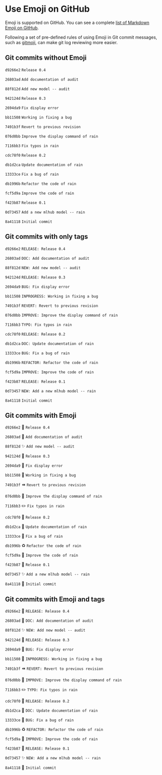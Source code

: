 # Use Emoji on GitHub #

Emoji is supported on GitHub.  You can see a complete [list of
Markdown Emoji on
GitHub](https://www.webpagefx.com/tools/emoji-cheat-sheet/).

Following a set of pre-defined rules of using Emoji in Git commit
messages, such as [gitmoji](https://gitmoji.carloscuesta.me), can make
git log reviewing more easier.


## Git commits without Emoji ##

`d9266e2` `Release 0.4`

`26803ad` `Add documentation of audit`

`88f812d` `Add new model -- audit`

`942124d` `Release 0.3`

`2694da9` `Fix display error`

`bb11508` `Working in fixing a bug`

`7491b3f` `Revert to previous revision`

`076d0bb` `Improve the display command of rain`

`7116bb3` `Fix typos in rain`

`cdc78f0` `Release 0.2`

`db1d2ca` `Update documentation of rain`

`13333ce` `Fix a bug of rain`

`db1996b` `Refactor the code of rain`

`fcf5d9a` `Improve the code of rain`

`f423b87` `Release 0.1`

`0d73457` `Add a new mlhub model -- rain`

`8a41118` `Initial commit`


## Git commits with only tags ##

`d9266e2` `RELEASE: Release 0.4`

`26803ad` `DOC: Add documentation of audit`

`88f812d` `NEW: Add new model -- audit`

`942124d` `RELEASE: Release 0.3`

`2694da9` `BUG: Fix display error`

`bb11508` `INPROGRESS: Working in fixing a bug`

`7491b3f` `REVERT: Revert to previous revision`

`076d0bb` `IMPROVE: Improve the display command of rain`

`7116bb3` `TYPO: Fix typos in rain`

`cdc78f0` `RELEASE: Release 0.2`

`db1d2ca` `DOC: Update documentation of rain`

`13333ce` `BUG: Fix a bug of rain`

`db1996b` `REFACTOR: Refactor the code of rain`

`fcf5d9a` `IMPROVE: Improve the code of rain`

`f423b87` `RELEASE: Release 0.1`

`0d73457` `NEW: Add a new mlhub model -- rain`

`8a41118` `Initial commit`


## Git commits with Emoji ##

`d9266e2` :bookmark: `Release 0.4`

`26803ad` :book: `Add documentation of audit`

`88f812d` :sparkles: `Add new model -- audit`

`942124d` :bookmark: `Release 0.3`

`2694da9` :bug: `Fix display error`

`bb11508` :construction: `Working in fixing a bug`

`7491b3f` :rewind: `Revert to previous revision`

`076d0bb` :art: `Improve the display command of rain`

`7116bb3` :pencil2: `Fix typos in rain`

`cdc78f0` :bookmark: `Release 0.2`

`db1d2ca` :book: `Update documentation of rain`

`13333ce` :bug: `Fix a bug of rain`

`db1996b` :recycle: `Refactor the code of rain`

`fcf5d9a` :art: `Improve the code of rain`

`f423b87` :bookmark: `Release 0.1`

`0d73457` :sparkles: `Add a new mlhub model -- rain`

`8a41118` :tada: `Initial commit`


## Git commits with Emoji and tags ##

`d9266e2` :bookmark: `RELEASE: Release 0.4`

`26803ad` :book: `DOC: Add documentation of audit`

`88f812d` :sparkles: `NEW: Add new model -- audit`

`942124d` :bookmark: `RELEASE: Release 0.3`

`2694da9` :bug: `BUG: Fix display error`

`bb11508` :construction: `INPROGRESS: Working in fixing a bug`

`7491b3f` :rewind: `REVERT: Revert to previous revision`

`076d0bb` :art: `IMPROVE: Improve the display command of rain`

`7116bb3` :pencil2: `TYPO: Fix typos in rain`

`cdc78f0` :bookmark: `RELEASE: Release 0.2`

`db1d2ca` :book: `DOC: Update documentation of rain`

`13333ce` :bug: `BUG: Fix a bug of rain`

`db1996b` :recycle: `REFACTOR: Refactor the code of rain`

`fcf5d9a` :art: `IMPROVE: Improve the code of rain`

`f423b87` :bookmark: `RELEASE: Release 0.1`

`0d73457` :sparkles: `NEW: Add a new mlhub model -- rain`

`8a41118` :tada: `Initial commit`
